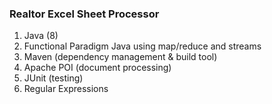 ### Realtor Excel Sheet Processor
1. Java (8)
1. Functional Paradigm Java using map/reduce and streams
1. Maven (dependency management & build tool)
1. Apache POI (document processing)
1. JUnit (testing)
1. Regular Expressions
